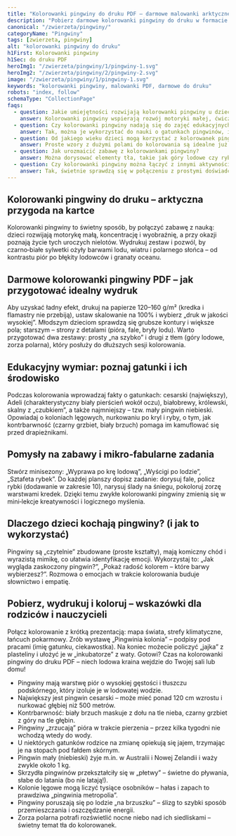 ```yaml
---
title: "Kolorowanki pingwiny do druku PDF – darmowe malowanki arktyczne"
description: "Pobierz darmowe kolorowanki pingwiny do druku w formacie PDF. Edukacyjne arktyczne malowanki idealne dla dzieci – poznaj życie pingwinów podczas zabawy."
canonical: "/zwierzeta/pingwiny/"
categoryName: "Pingwiny"
tags: [zwierzeta, pingwiny]
alt: "kolorowanki pingwiny do druku"
h1First: Kolorowanki pingwiny
h1Sec: do druku PDF
heroImg1: "/zwierzeta/pingwiny/1/pingwiny-1.svg"
heroImg2: "/zwierzeta/pingwiny/2/pingwiny-2.svg"
image: "/zwierzeta/pingwiny/1/pingwiny-1.svg"
keywords: "kolorowanki pingwiny, malowanki PDF, darmowe do druku"
robots: "index, follow"
schemaType: "CollectionPage"
faqs:
  - question: Jakie umiejętności rozwijają kolorowanki pingwiny u dzieci?
    answer: Kolorowanki pingwiny wspierają rozwój motoryki małej, ćwiczą koncentrację i spostrzegawczość oraz rozwijają wyobraźnię przestrzenną poprzez pracę z kontrastami i detalami.
  - question: Czy kolorowanki pingwiny nadają się do zajęć edukacyjnych?
    answer: Tak, można je wykorzystać do nauki o gatunkach pingwinów, ich środowisku naturalnym, sposobie zdobywania pożywienia oraz do rozmów o klimacie i ochronie przyrody.
  - question: Od jakiego wieku dzieci mogą korzystać z kolorowanek pingwiny?
    answer: Proste wzory z dużymi polami do kolorowania są idealne już od 3. roku życia, natomiast szczegółowe arktyczne sceny sprawdzą się dla starszych dzieci w wieku szkolnym.
  - question: Jak urozmaicić zabawę z kolorowankami pingwiny?
    answer: Można dorysować elementy tła, takie jak góry lodowe czy rybki, organizować mini-gry typu „znajdź różnice” albo tworzyć wystawę prac w domu czy klasie.
  - question: Czy kolorowanki pingwiny można łączyć z innymi aktywnościami?
    answer: Tak, świetnie sprawdzą się w połączeniu z prostymi doświadczeniami edukacyjnymi, np. oglądaniem mapy świata, poznawaniem zwierząt polarnych czy wspólnym czytaniem książeczek o Antarktydzie.
---
```

## Kolorowanki pingwiny do druku – arktyczna przygoda na kartce
Kolorowanki pingwiny to świetny sposób, by połączyć zabawę z nauką: dzieci rozwijają motorykę małą, koncentrację i wyobraźnię, a przy okazji poznają życie tych uroczych nielotów. Wydrukuj zestaw i pozwól, by czarno‑białe sylwetki ożyły barwami lodu, wiatru i polarnego słońca – od kontrastu piór po błękity lodowców i granaty oceanu.

## Darmowe kolorowanki pingwiny PDF – jak przygotować idealny wydruk
Aby uzyskać ładny efekt, drukuj na papierze 120–160 g/m² (kredka i flamastry nie przebiją), ustaw skalowanie na 100% i wybierz „druk w jakości wysokiej”. Młodszym dzieciom sprawdzą się grubsze kontury i większe pola; starszym – strony z detalami (pióra, fale, bryły lodu). Warto przygotować dwa zestawy: prosty „na szybko” i drugi z tłem (góry lodowe, zorza polarna), który posłuży do dłuższych sesji kolorowania.

## Edukacyjny wymiar: poznaj gatunki i ich środowisko
Podczas kolorowania wprowadzaj fakty o gatunkach: cesarski (największy), Adeli (charakterystyczny biały pierścień wokół oczu), białobrewy, królewski, skalny z „czubkiem”, a także najmniejszy – tzw. mały pingwin niebieski. Opowiadaj o koloniach lęgowych, nurkowaniu po kryl i ryby, o tym, jak kontrbarwność (czarny grzbiet, biały brzuch) pomaga im kamuflować się przed drapieżnikami.

## Pomysły na zabawy i mikro‑fabularne zadania
Stwórz minisezony: „Wyprawa po krę lodową”, „Wyścigi po lodzie”, „Sztafeta rybek”. Do każdej planszy dopisz zadanie: dorysuj fale, policz rybki (dodawanie w zakresie 10), narysuj ślady na śniegu, pokoloruj zorzę warstwami kredek. Dzięki temu zwykłe kolorowanki pingwiny zmienią się w mini‑lekcje kreatywności i logicznego myślenia.

## Dlaczego dzieci kochają pingwiny? (i jak to wykorzystać)
Pingwiny są „czytelnie” zbudowane (proste kształty), mają komiczny chód i wyrazistą mimikę, co ułatwia identyfikację emocji. Wykorzystaj to: „Jak wygląda zaskoczony pingwin?”, „Pokaż radość kolorem – które barwy wybierzesz?”. Rozmowa o emocjach w trakcie kolorowania buduje słownictwo i empatię.

## Pobierz, wydrukuj i koloruj – wskazówki dla rodziców i nauczycieli
Połącz kolorowanie z krótką prezentacją: mapa świata, strefy klimatyczne, łańcuch pokarmowy. Zrób wystawę „Pingwinia kolonia” – podpisy pod pracami (imię gatunku, ciekawostka). Na koniec możecie policzyć „jajka” z plasteliny i ułożyć je w „inkubatorze” z waty. Gotowi? Czas na kolorowanki pingwiny do druku PDF – niech lodowa kraina wejdzie do Twojej sali lub domu!

<ul class="grid grid-cols-1 mb-3 sm:grid-cols-2 md:grid-cols-3 lg:grid-cols-5 gap-x-6 gap-y-3 text-center text-base md:text-lg font-light max-w-6xl mx-auto">
  <li class="bg-none text-black p-2 flex items-center justify-center font-medium rounded border-4 border-dotted border-blue-400">Pingwiny mają warstwę piór o wysokiej gęstości i tłuszczu podskórnego, który izoluje je w lodowatej wodzie.</li>
  <li class="bg-none text-black p-2 flex items-center justify-center font-medium rounded border-4 border-dotted border-yellow-500">Największy jest pingwin cesarski – może mieć ponad 120 cm wzrostu i nurkować głębiej niż 500 metrów.</li>
  <li class="bg-none text-black p-2 flex items-center justify-center font-medium rounded border-4 border-dotted border-green-500">Kontrbarwność: biały brzuch maskuje z dołu na tle nieba, czarny grzbiet z góry na tle głębin.</li>
  <li class="bg-none text-black p-2 flex items-center justify-center font-medium rounded border-4 border-dotted border-purple-500">Pingwiny „zrzucają” pióra w trakcie pierzenia – przez kilka tygodni nie wchodzą wtedy do wody.</li>
  <li class="bg-none text-black p-2 flex items-center justify-center font-medium rounded border-4 border-dotted border-red-500">U niektórych gatunków rodzice na zmianę opiekują się jajem, trzymając je na stopach pod fałdem skórnym.</li>
  <li class="bg-none text-black p-2 flex items-center justify-center font-medium rounded border-4 border-dotted border-teal-500">Pingwin mały (niebieski) żyje m.in. w Australii i Nowej Zelandii i waży zwykle około 1 kg.</li>
  <li class="bg-none text-black p-2 flex items-center justify-center font-medium rounded border-4 border-dotted border-pink-500">Skrzydła pingwinów przekształciły się w „płetwy” – świetne do pływania, słabe do latania (bo nie latają!).</li>
  <li class="bg-none text-black p-2 flex items-center justify-center font-medium rounded border-4 border-dotted border-indigo-500">Kolonie lęgowe mogą liczyć tysiące osobników – hałas i zapach to prawdziwa „pingwinia metropolia”.</li>
  <li class="bg-none text-black p-2 flex items-center justify-center font-medium rounded border-4 border-dotted border-orange-500">Pingwiny poruszają się po lodzie „na brzuszku” – ślizg to szybki sposób przemieszczania i oszczędzanie energii.</li>
  <li class="bg-none text-black p-2 flex items-center justify-center font-medium rounded border-4 border-dotted border-cyan-500">Zorza polarna potrafi rozświetlić nocne niebo nad ich siedliskami – świetny temat tła do kolorowanek.</li>
</ul>